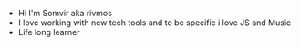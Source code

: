 - Hi I'm Somvir aka rivmos
- I love working with new tech tools and to be specific i love JS and Music
- Life long learner

